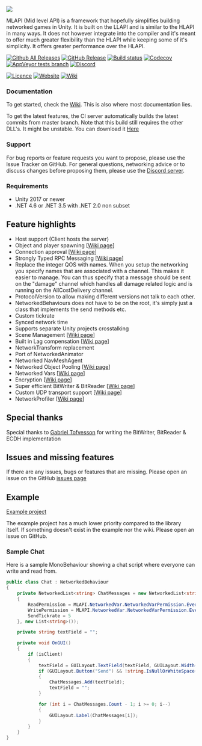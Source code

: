 [![](https://i.imgur.com/d0amtqs.png)](https://midlevel.github.io/MLAPI/)

MLAPI (Mid level API) is a framework that hopefully simplifies building networked games in Unity. It is built on the LLAPI and is similar to the HLAPI in many ways. It does not however integrate into the compiler and it's meant to offer much greater flexibility than the HLAPI while keeping some of it's simplicity. It offers greater performance over the HLAPI.

[![Github All Releases](https://img.shields.io/github/downloads/MidLevel/MLAPI/total.svg)](https://github.com/MidLevel/MLAPI/releases)
[![GitHub Release](https://img.shields.io/github/release/MidLevel/MLAPI.svg)](https://github.com/MidLevel/MLAPI/releases)
[![Build status](https://ci.appveyor.com/api/projects/status/isxpxba8r76x7chu/branch/master?svg=true)](https://ci.appveyor.com/project/MidLevel/mlapi/branch/master)
[![Codecov](https://codecov.io/gh/MidLevel/MLAPI/branch/master/graph/badge.svg)](https://codecov.io/gh/MidLevel/MLAPI)
[![AppVeyor tests branch](https://img.shields.io/appveyor/tests/MidLevel/MLAPI/master.svg)](https://ci.appveyor.com/project/MidLevel/mlapi/build/tests)
[![Discord](https://img.shields.io/discord/449263083769036810.svg)](https://discord.gg/FM8SE9E)


[![Licence](https://img.shields.io/github/license/MidLevel/MLAPI.svg)](https://github.com/MidLevel/MLAPI/blob/master/LICENCE)
[![Website](https://img.shields.io/badge/docs-website-green.svg)](https://midlevel.github.io/MLAPI/)
[![Wiki](https://img.shields.io/badge/docs-wiki-green.svg)](https://midlevel.github.io/MLAPI/wiki/)

### Documentation
To get started, check the [Wiki](https://midlevel.github.io/MLAPI/).
This is also where most documentation lies.

To get the latest features, the CI server automatically builds the latest commits from master branch. Note that this build still requires the other DLL's. It might be unstable. You can download it [Here](https://ci.appveyor.com/project/MidLevel/mlapi/build/artifacts)

### Support
For bug reports or feature requests you want to propose, please use the Issue Tracker on GitHub. For general questions, networking advice or to discuss changes before proposing them, please use the [Discord server](https://discord.gg/FM8SE9E).

### Requirements
* Unity 2017 or newer
* .NET 4.6 or .NET 3.5 with .NET 2.0 non subset

## Feature highlights
* Host support (Client hosts the server)
* Object and player spawning \[[Wiki page](https://midlevel.github.io/MLAPI/wiki/object-spawning/)\]
* Connection approval \[[Wiki page](https://midlevel.github.io/MLAPI/wiki/connection-approval/)\]
* Strongly Typed RPC Messaging \[[Wiki page](https://midlevel.github.io/MLAPI/wiki/messaging-system/)\]
* Replace the integer QOS with names. When you setup the networking you specify names that are associated with a channel. This makes it easier to manage. You can thus specify that a message should be sent on the "damage" channel which handles all damage related logic and is running on the AllCostDelivery channel.
* ProtocolVersion to allow making different versions not talk to each other.
* NetworkedBehaviours does not have to be on the root, it's simply just a class that implements the send methods etc.
* Custom tickrate
* Synced network time
* Supports separate Unity projects crosstalking
* Scene Management \[[Wiki page](https://midlevel.github.io/MLAPI/wiki/scene-management/)\]
* Built in Lag compensation \[[Wiki page](https://midlevel.github.io/MLAPI/wiki/lag-compensation/)\]
* NetworkTransform replacement
* Port of NetworkedAnimator
* Networked NavMeshAgent
* Networked Object Pooling \[[Wiki page](https://midlevel.github.io/MLAPI/wiki/object-pooling/)\]
* Networked Vars \[[Wiki page](https://midlevel.github.io/MLAPI/wiki/networkedvar/)\]
* Encryption \[[Wiki page](https://midlevel.github.io/MLAPI/wiki/message-encryption/)\]
* Super efficient BitWriter & BitReader \[[Wiki page](https://midlevel.github.io/MLAPI/wiki/bitwriter-bitreader-bitstream/)\]
* Custom UDP transport support \[[Wiki page](https://midlevel.github.io/MLAPI/wiki/custom-transports/)\]
* NetworkProfiler \[[Wiki page](https://midlevel.github.io/MLAPI/wiki/network-profiler-window/)\]

## Special thanks
Special thanks to [Gabriel Tofvesson](https://github.com/GabrielTofvesson) for writing the BitWriter, BitReader & ECDH implementation

## Issues and missing features
If there are any issues, bugs or features that are missing. Please open an issue on the GitHub [issues page](https://github.com/MidLevel/MLAPI/issues)

## Example
[Example project](https://github.com/MidLevel/MLAPI-Examples)

The example project has a much lower priority compared to the library itself. If something doesn't exist in the example nor the wiki. Please open an issue on GitHub.


### Sample Chat
Here is a sample MonoBehaviour showing a chat script where everyone can write and read from.

```csharp
public class Chat : NetworkedBehaviour
{
    private NetworkedList<string> ChatMessages = new NetworkedList<string>(new MLAPI.NetworkedVar.NetworkedVarSettings()
    {
        ReadPermission = MLAPI.NetworkedVar.NetworkedVarPermission.Everyone,
        WritePermission = MLAPI.NetworkedVar.NetworkedVarPermission.Everyone,
        SendTickrate = 5
    }, new List<string>());

    private string textField = "";

    private void OnGUI()
    {
        if (isClient)
        {
            textField = GUILayout.TextField(textField, GUILayout.Width(200));
            if (GUILayout.Button("Send") && !string.IsNullOrWhiteSpace(textField))
            {
                ChatMessages.Add(textField);
                textField = "";
            }

            for (int i = ChatMessages.Count - 1; i >= 0; i--)
            {
                GUILayout.Label(ChatMessages[i]);
            }
        }
    }
}
```